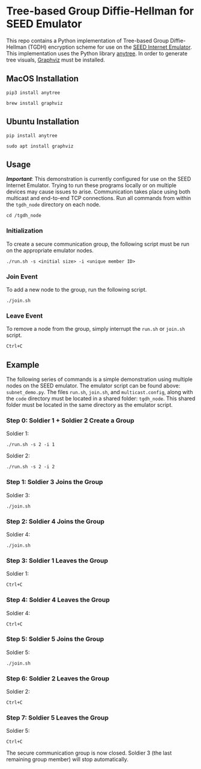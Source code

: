 # Tree-based Group Diffie-Hellman for SEED Emulator
This repo contains a Python implementation of Tree-based Group Diffie-Hellman (TGDH) encryption scheme for use on the [SEED Internet Emulator](https://github.com/seed-labs/seed-emulator). This implementation uses the Python library [anytree](https://anytree.readthedocs.io/en/latest/index.html). In order to generate tree visuals, [Graphviz](https://graphviz.org/) must be installed. 
## MacOS Installation
```
pip3 install anytree
```
```
brew install graphviz
```
## Ubuntu Installation
```
pip install anytree
```
```
sudo apt install graphviz
```
## Usage
***Important***: This demonstration is currently configured for use on the SEED Internet Emulator. Trying to run these programs locally or on multiple devices may cause issues to arise. Communication takes place using both multicast and end-to-end TCP connections.
Run all commands from within the `tgdh_node` directory on each node.
```
cd /tgdh_node
```
### Initialization
To create a secure communication group, the following script must be run on the appropriate emulator nodes.
```
./run.sh -s <initial size> -i <unique member ID>
```
### Join Event
To add a new node to the group, run the following script. 
```
./join.sh
```
### Leave Event
To remove a node from the group, simply interrupt the `run.sh` or `join.sh` script.
```
Ctrl+C
```
## Example
The following series of commands is a simple demonstration using multiple nodes on the SEED emulator. The emulator script can be found above: `subnet_demo.py`. The files `run.sh`, `join.sh`, and `multicast.config`, along with the `code` directory must be located in a shared folder: `tgdh_node`. This shared folder must be located in the same directory as the emulator script. 
### Step 0: Soldier 1 + Soldier 2 Create a Group
Soldier 1:
```
./run.sh -s 2 -i 1
```
Soldier 2:
```
./run.sh -s 2 -i 2
```
### Step 1: Soldier 3 Joins the Group
Soldier 3:
```
./join.sh
```
### Step 2: Soldier 4 Joins the Group
Soldier 4:
```
./join.sh
```
### Step 3: Soldier 1 Leaves the Group
Soldier 1:
```
Ctrl+C
```
### Step 4: Soldier 4 Leaves the Group
Soldier 4:
```
Ctrl+C
```
### Step 5: Soldier 5 Joins the Group
Soldier 5:
```
./join.sh
```
### Step 6: Soldier 2 Leaves the Group
Soldier 2:
```
Ctrl+C
```
### Step 7: Soldier 5 Leaves the Group
Soldier 5:
```
Ctrl+C
```
The secure communication group is now closed. Soldier 3 (the last remaining group member) will stop automatically.
